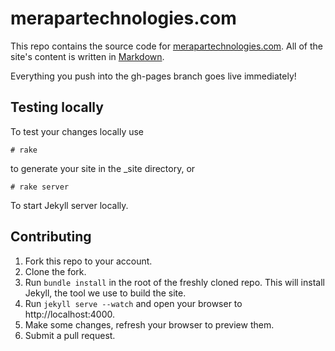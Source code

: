 # merapartechnologies.com

This repo contains the source code for
[merapartechnologies.com](https://merapartechnologies.com). All of the site's content is written in
[Markdown](http://daringfireball.net/projects/markdown/syntax).

Everything you push into the gh-pages branch goes live immediately!

## Testing locally

To test your changes locally use

    # rake

to generate your site in the \_site directory, or

    # rake server

To start Jekyll server locally.

## Contributing

1. Fork this repo to your account.
2. Clone the fork.
3. Run `bundle install` in the root of the freshly cloned repo. This
   will install Jekyll, the tool we use to build the site.
4. Run `jekyll serve --watch` and open your browser to http://localhost:4000.
5. Make some changes, refresh your browser to preview them.
6. Submit a pull request.
